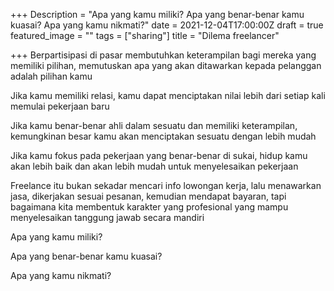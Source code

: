 +++
Description = "Apa yang kamu miliki? Apa yang benar-benar kamu kuasai? Apa yang kamu nikmati?"
date = 2021-12-04T17:00:00Z
draft = true
featured_image = ""
tags = ["sharing"]
title = "Dilema freelancer"

+++
Berpartisipasi di pasar membutuhkan keterampilan bagi mereka yang memiliki pilihan, memutuskan apa yang akan ditawarkan kepada pelanggan adalah pilihan kamu

Jika kamu memiliki relasi, kamu dapat menciptakan nilai lebih dari setiap kali memulai pekerjaan baru

Jika kamu benar-benar ahli dalam sesuatu dan memiliki keterampilan, kemungkinan besar kamu akan menciptakan sesuatu dengan lebih mudah

Jika kamu fokus pada pekerjaan yang benar-benar di sukai, hidup kamu akan lebih baik dan akan lebih mudah untuk menyelesaikan pekerjaan

Freelance itu bukan sekadar mencari info lowongan kerja, lalu menawarkan jasa, dikerjakan sesuai pesanan, kemudian mendapat bayaran, tapi bagaimana kita membentuk karakter yang profesional yang mampu menyelesaikan tanggung jawab secara mandiri

Apa yang kamu miliki?

Apa yang benar-benar kamu kuasai?

Apa yang kamu nikmati?